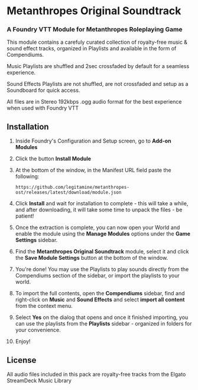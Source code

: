 # Metanthropes Original Soundtrack 

### A Foundry VTT Module for Metanthropes Roleplaying Game

This module contains a carefuly curated collection of royalty-free music & sound effect tracks, organized in Playlists and available in the form of Compendiums.

Music Playlists are shuffled and 2sec crossfaded by default for a seamless experience.

Sound Effects Playlists are not shuffled, are not crossfaded and setup as a Soundboard for quick access.

All files are in Stereo 192kbps .ogg audio format for the best experience when used with Foundry VTT

## Installation

1. Inside Foundry's Configuration and Setup screen, go to **Add-on Modules**
2. Click the button **Install Module**
3. At the bottom of the window, in the Manifest URL field paste the following:

	`https://github.com/legitamine/metanthropes-ost/releases/latest/download/module.json`

4. Click **Install** and wait for installation to complete - this will take a while, and after downloading, it will take some time to unpack the files - be patient!
5. Once the extraction is complete, you can now open your World and enable the module using the **Manage Modules** options under the **Game Settings** sidebar.
6. Find the **Metanthropes Original Soundtrack** module, select it and click the **Save Module Settings** button at the bottom of the window.
7. You're done! You may use the Playlists to play sounds directly from the Compendiums section of the sidebar, or import the playlists to your world.
8. To import the full contents, open the **Compendiums** sidebar, find and right-click on **Music** and **Sound Effects** and select **import all content** from the context menu.
9. Select **Yes** on the dialog that opens and once it finished importing, you can use the playlists from the **Playlists** sidebar - organized in folders for your convenience.
10. Enjoy!

## License

All audio files included in this pack are royalty-free tracks from the Elgato StreamDeck Music Library
